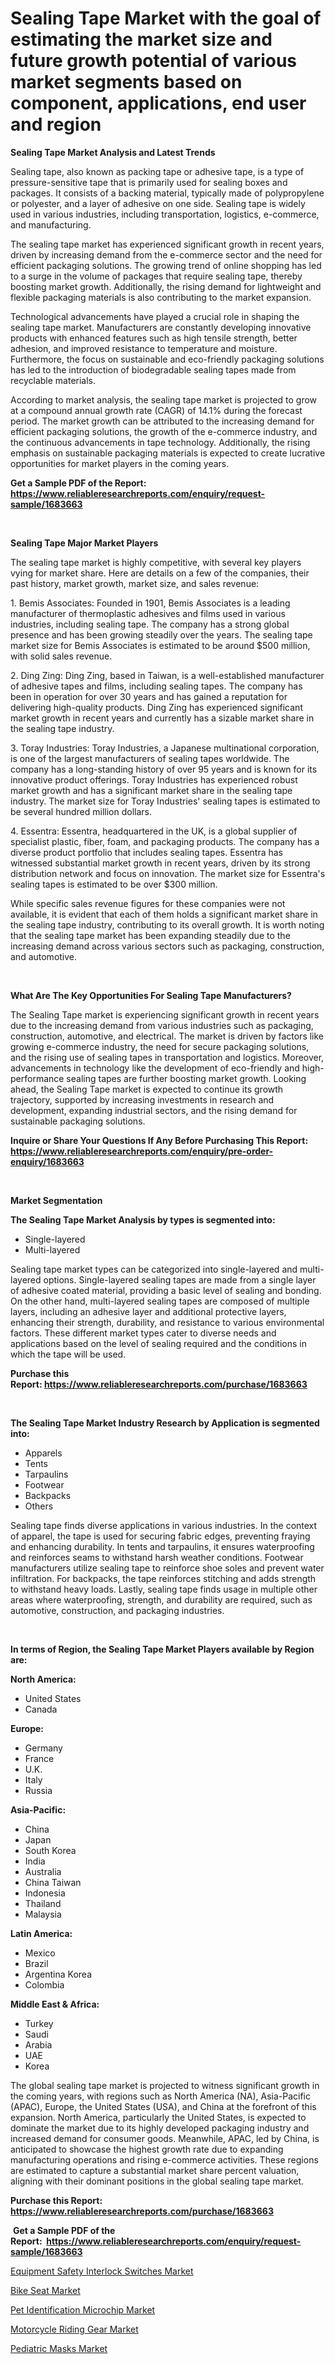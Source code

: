 <p><h1>Sealing Tape Market with the goal of estimating the market size and future growth potential of various market segments based on component, applications, end user and region</h1></p><p><strong>Sealing Tape Market Analysis and Latest Trends</strong></p>
<p><p>Sealing tape, also known as packing tape or adhesive tape, is a type of pressure-sensitive tape that is primarily used for sealing boxes and packages. It consists of a backing material, typically made of polypropylene or polyester, and a layer of adhesive on one side. Sealing tape is widely used in various industries, including transportation, logistics, e-commerce, and manufacturing.</p><p>The sealing tape market has experienced significant growth in recent years, driven by increasing demand from the e-commerce sector and the need for efficient packaging solutions. The growing trend of online shopping has led to a surge in the volume of packages that require sealing tape, thereby boosting market growth. Additionally, the rising demand for lightweight and flexible packaging materials is also contributing to the market expansion.</p><p>Technological advancements have played a crucial role in shaping the sealing tape market. Manufacturers are constantly developing innovative products with enhanced features such as high tensile strength, better adhesion, and improved resistance to temperature and moisture. Furthermore, the focus on sustainable and eco-friendly packaging solutions has led to the introduction of biodegradable sealing tapes made from recyclable materials.</p><p>According to market analysis, the sealing tape market is projected to grow at a compound annual growth rate (CAGR) of 14.1% during the forecast period. The market growth can be attributed to the increasing demand for efficient packaging solutions, the growth of the e-commerce industry, and the continuous advancements in tape technology. Additionally, the rising emphasis on sustainable packaging materials is expected to create lucrative opportunities for market players in the coming years.</p></p>
<p><strong>Get a Sample PDF of the Report:&nbsp; <a href="https://www.reliableresearchreports.com/enquiry/request-sample/1683663">https://www.reliableresearchreports.com/enquiry/request-sample/1683663</a></strong></p>
<p>&nbsp;</p>
<p><strong>Sealing Tape Major Market Players</strong></p>
<p><p>The sealing tape market is highly competitive, with several key players vying for market share. Here are details on a few of the companies, their past history, market growth, market size, and sales revenue:</p><p>1. Bemis Associates: Founded in 1901, Bemis Associates is a leading manufacturer of thermoplastic adhesives and films used in various industries, including sealing tape. The company has a strong global presence and has been growing steadily over the years. The sealing tape market size for Bemis Associates is estimated to be around $500 million, with solid sales revenue.</p><p>2. Ding Zing: Ding Zing, based in Taiwan, is a well-established manufacturer of adhesive tapes and films, including sealing tapes. The company has been in operation for over 30 years and has gained a reputation for delivering high-quality products. Ding Zing has experienced significant market growth in recent years and currently has a sizable market share in the sealing tape industry.</p><p>3. Toray Industries: Toray Industries, a Japanese multinational corporation, is one of the largest manufacturers of sealing tapes worldwide. The company has a long-standing history of over 95 years and is known for its innovative product offerings. Toray Industries has experienced robust market growth and has a significant market share in the sealing tape industry. The market size for Toray Industries' sealing tapes is estimated to be several hundred million dollars.</p><p>4. Essentra: Essentra, headquartered in the UK, is a global supplier of specialist plastic, fiber, foam, and packaging products. The company has a diverse product portfolio that includes sealing tapes. Essentra has witnessed substantial market growth in recent years, driven by its strong distribution network and focus on innovation. The market size for Essentra's sealing tapes is estimated to be over $300 million. </p><p>While specific sales revenue figures for these companies were not available, it is evident that each of them holds a significant market share in the sealing tape industry, contributing to its overall growth. It is worth noting that the sealing tape market has been expanding steadily due to the increasing demand across various sectors such as packaging, construction, and automotive.</p></p>
<p>&nbsp;</p>
<p><strong>What Are The Key Opportunities For Sealing Tape Manufacturers?</strong></p>
<p><p>The Sealing Tape market is experiencing significant growth in recent years due to the increasing demand from various industries such as packaging, construction, automotive, and electrical. The market is driven by factors like growing e-commerce industry, the need for secure packaging solutions, and the rising use of sealing tapes in transportation and logistics. Moreover, advancements in technology like the development of eco-friendly and high-performance sealing tapes are further boosting market growth. Looking ahead, the Sealing Tape market is expected to continue its growth trajectory, supported by increasing investments in research and development, expanding industrial sectors, and the rising demand for sustainable packaging solutions.</p></p>
<p><strong>Inquire or Share Your Questions If Any Before Purchasing This Report: <a href="https://www.reliableresearchreports.com/enquiry/pre-order-enquiry/1683663">https://www.reliableresearchreports.com/enquiry/pre-order-enquiry/1683663</a></strong></p>
<p>&nbsp;</p>
<p><strong>Market Segmentation</strong></p>
<p><strong>The Sealing Tape Market Analysis by types is segmented into:</strong></p>
<p><ul><li>Single-layered</li><li>Multi-layered</li></ul></p>
<p><p>Sealing tape market types can be categorized into single-layered and multi-layered options. Single-layered sealing tapes are made from a single layer of adhesive coated material, providing a basic level of sealing and bonding. On the other hand, multi-layered sealing tapes are composed of multiple layers, including an adhesive layer and additional protective layers, enhancing their strength, durability, and resistance to various environmental factors. These different market types cater to diverse needs and applications based on the level of sealing required and the conditions in which the tape will be used.</p></p>
<p><strong>Purchase this Report:&nbsp;<a href="https://www.reliableresearchreports.com/purchase/1683663">https://www.reliableresearchreports.com/purchase/1683663</a></strong></p>
<p>&nbsp;</p>
<p><strong>The Sealing Tape Market Industry Research by Application is segmented into:</strong></p>
<p><ul><li>Apparels</li><li>Tents</li><li>Tarpaulins</li><li>Footwear</li><li>Backpacks</li><li>Others</li></ul></p>
<p><p>Sealing tape finds diverse applications in various industries. In the context of apparel, the tape is used for securing fabric edges, preventing fraying and enhancing durability. In tents and tarpaulins, it ensures waterproofing and reinforces seams to withstand harsh weather conditions. Footwear manufacturers utilize sealing tape to reinforce shoe soles and prevent water infiltration. For backpacks, the tape reinforces stitching and adds strength to withstand heavy loads. Lastly, sealing tape finds usage in multiple other areas where waterproofing, strength, and durability are required, such as automotive, construction, and packaging industries.</p></p>
<p>&nbsp;</p>
<p><strong>In terms of Region, the Sealing Tape Market Players available by Region are:</strong></p>
<p>
    <p> <strong> North America: </strong>
        <ul>
            <li>United States</li>
            <li>Canada</li>
        </ul>
        </p> 
    <p> <strong> Europe: </strong>
        <ul>
            <li>Germany</li>
            <li>France</li>
            <li>U.K.</li>
            <li>Italy</li>
            <li>Russia</li>
        </ul>
        </p> 
    <p> <strong> Asia-Pacific: </strong>
        <ul>
            <li>China</li>
            <li>Japan</li>
            <li>South Korea</li>
            <li>India</li>
            <li>Australia</li>
            <li>China Taiwan</li>
            <li>Indonesia</li>
            <li>Thailand</li>
            <li>Malaysia</li>
        </ul>
        </p> 
    <p> <strong> Latin America: </strong>
        <ul>
            <li>Mexico</li>
            <li>Brazil</li>
            <li>Argentina Korea</li>
            <li>Colombia</li>
        </ul>
        </p> 
    <p> <strong> Middle East & Africa: </strong>
        <ul>
            <li>Turkey</li>
            <li>Saudi</li>
            <li>Arabia</li>
            <li>UAE</li>
            <li>Korea</li>
        </ul>
    </p>
    </p>
<p><p>The global sealing tape market is projected to witness significant growth in the coming years, with regions such as North America (NA), Asia-Pacific (APAC), Europe, the United States (USA), and China at the forefront of this expansion. North America, particularly the United States, is expected to dominate the market due to its highly developed packaging industry and increased demand for consumer goods. Meanwhile, APAC, led by China, is anticipated to showcase the highest growth rate due to expanding manufacturing operations and rising e-commerce activities. These regions are estimated to capture a substantial market share percent valuation, aligning with their dominant positions in the global sealing tape market.</p></p>
<p><strong>Purchase this Report: <a href="https://www.reliableresearchreports.com/purchase/1683663">https://www.reliableresearchreports.com/purchase/1683663</a></strong></p>
<p>&nbsp;<strong>Get a Sample PDF of the Report:&nbsp;&nbsp;<a href="https://www.reliableresearchreports.com/enquiry/request-sample/1683663">https://www.reliableresearchreports.com/enquiry/request-sample/1683663</a></strong></p>
<p><strong></strong></p>
<p><p><a href="https://medium.com/@blow.allow.stir/equipment-safety-interlock-switches-market-insights-into-market-cagr-market-trends-and-growth-aef24d4a4983">Equipment Safety Interlock Switches Market</a></p><p><a href="https://github.com/Chiragrp26/Market-Research-Report-List-1/blob/main/bike-seat-market.md">Bike Seat Market</a></p><p><a href="https://medium.com/@under.noon.tower/analyzing-pet-identification-microchip-market-global-industry-perspective-and-forecast-2023-to-48dabcc87706">Pet Identification Microchip Market</a></p><p><a href="https://github.com/santosh758595/Market-Research-Report-List-1/blob/main/motorcycle-riding-gear-market.md">Motorcycle Riding Gear Market</a></p><p><a href="https://www.linkedin.com/pulse/pediatric-masks-market-research-report-provides-thorough-tlvpe/">Pediatric Masks Market</a></p></p>